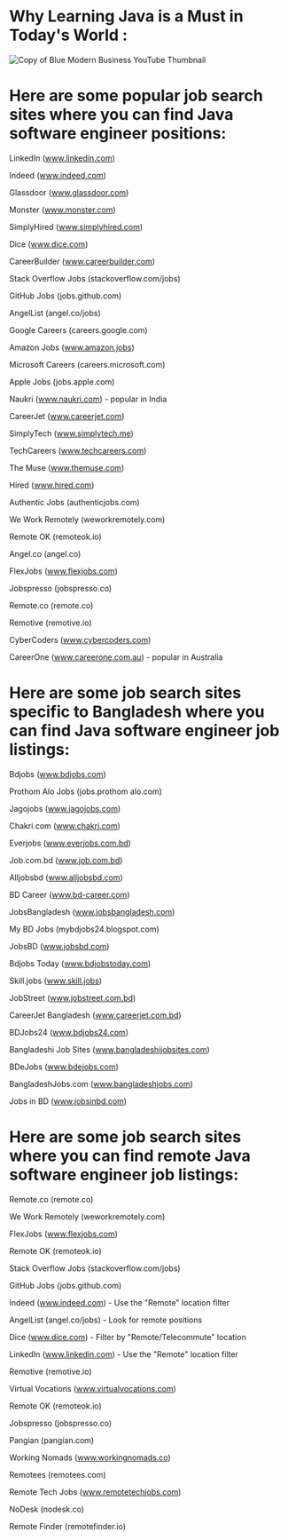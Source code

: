 # Why Learning Java is a Must in Today's World :

![[Copy of Blue Modern Business YouTube Thumbnail](https://www.youtube.com/watch?v=A157KjUedaA)](https://github.com/tigerfiz/java-placement-series/assets/51951413/158283ce-c23b-46ff-af04-cc5a23867715)


# Here are some popular job search sites where you can find Java software engineer positions:

LinkedIn (www.linkedin.com)

Indeed (www.indeed.com)

Glassdoor (www.glassdoor.com)

Monster (www.monster.com)

SimplyHired (www.simplyhired.com)

Dice (www.dice.com)

CareerBuilder (www.careerbuilder.com)

Stack Overflow Jobs (stackoverflow.com/jobs)

GitHub Jobs (jobs.github.com)

AngelList (angel.co/jobs)

Google Careers (careers.google.com)

Amazon Jobs (www.amazon.jobs)

Microsoft Careers (careers.microsoft.com)

Apple Jobs (jobs.apple.com)

Naukri (www.naukri.com) - popular in India

CareerJet (www.careerjet.com)

SimplyTech (www.simplytech.me)

TechCareers (www.techcareers.com)

The Muse (www.themuse.com)

Hired (www.hired.com)

Authentic Jobs (authenticjobs.com)

We Work Remotely (weworkremotely.com)

Remote OK (remoteok.io)

Angel.co (angel.co)

FlexJobs (www.flexjobs.com)

Jobspresso (jobspresso.co)

Remote.co (remote.co)

Remotive (remotive.io)

CyberCoders (www.cybercoders.com)

CareerOne (www.careerone.com.au) - popular in Australia

# Here are some job search sites specific to Bangladesh where you can find Java software engineer job listings:

Bdjobs (www.bdjobs.com)

Prothom Alo Jobs (jobs.prothom alo.com)

Jagojobs (www.jagojobs.com)

Chakri.com (www.chakri.com)

Everjobs (www.everjobs.com.bd)

Job.com.bd (www.job.com.bd)

Alljobsbd (www.alljobsbd.com)

BD Career (www.bd-career.com)

JobsBangladesh (www.jobsbangladesh.com)

My BD Jobs (mybdjobs24.blogspot.com)

JobsBD (www.jobsbd.com)

Bdjobs Today (www.bdjobstoday.com)

Skill.jobs (www.skill.jobs)

JobStreet (www.jobstreet.com.bd)

CareerJet Bangladesh (www.careerjet.com.bd)

BDJobs24 (www.bdjobs24.com)

Bangladeshi Job Sites (www.bangladeshijobsites.com)

BDeJobs (www.bdejobs.com)

BangladeshJobs.com (www.bangladeshjobs.com)

Jobs in BD (www.jobsinbd.com)

# Here are some job search sites where you can find remote Java software engineer job listings:

Remote.co (remote.co)

We Work Remotely (weworkremotely.com)

FlexJobs (www.flexjobs.com)

Remote OK (remoteok.io)

Stack Overflow Jobs (stackoverflow.com/jobs)

GitHub Jobs (jobs.github.com)

Indeed (www.indeed.com) - Use the "Remote" location filter

AngelList (angel.co/jobs) - Look for remote positions

Dice (www.dice.com) - Filter by "Remote/Telecommute" location

LinkedIn (www.linkedin.com) - Use the "Remote" location filter

Remotive (remotive.io)

Virtual Vocations (www.virtualvocations.com)

Remote OK (remoteok.io)

Jobspresso (jobspresso.co)

Pangian (pangian.com)

Working Nomads (www.workingnomads.co)

Remotees (remotees.com)

Remote Tech Jobs (www.remotetechjobs.com)

NoDesk (nodesk.co)

Remote Finder (remotefinder.io)

